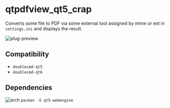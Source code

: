 qtpdfview_qt5_crap
========
Converts some file to PDF via some external tool assigned by mime or ext in `settings.ini` and displays the result.

![plug-preview](https://i.imgur.com/EaputkV.png)

## Compatibility
- `doublecmd-qt5`
- `doublecmd-qt6`

## Dependencies
![arch](https://wiki.archlinux.org/favicon.ico) `pacman -S qt5-webengine`